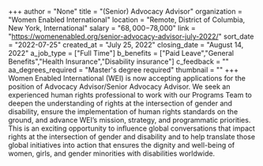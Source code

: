 +++
author = "None"
title = "(Senior) Advocacy Advisor"
organization = "Women Enabled International"
location = "Remote, District of Columbia, New York, International"
salary = "$68,000-$78,000"
link = "https://womenenabled.org/senior-advocacy-advisor-july-2022/"
sort_date = "2022-07-25"
created_at = "July 25, 2022"
closing_date = "August 14, 2022"
a_job_type = ["Full Time"]
b_benefits = ["Paid Leave","General Benefits","Health Insurance","Disability insurance"]
c_feedback = ""
aa_degrees_required = "Master's degree required"
thumbnail = ""
+++
Women Enabled International (WEI) is now accepting applications for the position of Advocacy Advisor/Senior Advocacy Advisor. We seek an experienced human rights professional to work with our Programs Team to deepen the understanding of rights at the intersection of gender and disability, ensure the implementation of human rights standards on the ground, and advance WEI’s mission, strategy, and programmatic priorities. This is an exciting opportunity to influence global conversations that impact rights at the intersection of gender and disability and to help translate those global initiatives into action that ensures the dignity and well-being of women, girls, and gender minorities with disabilities worldwide.